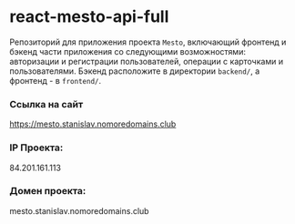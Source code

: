 # react-mesto-api-full
Репозиторий для приложения проекта `Mesto`, включающий фронтенд и бэкенд части приложения со следующими возможностями: авторизации и регистрации пользователей, операции с карточками и пользователями. Бэкенд расположите в директории `backend/`, а фронтенд - в `frontend/`. 
  
### Ссылка на сайт
https://mesto.stanislav.nomoredomains.club

### IP Проекта:
84.201.161.113

### Домен проекта:
mesto.stanislav.nomoredomains.club
